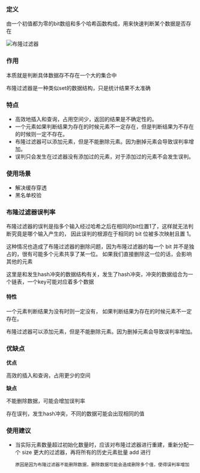 ### 定义

由一个初值都为零的bit数组和多个哈希函数构成，用来快速判断某个数据是否存在

![布隆过滤器](E:\思维导图\布隆过滤器.png)

### 作用

本质就是判断具体数据存不存在一个大的集合中

布隆过滤器是一种类似set的数据结构，只是统计结果不太准确

### 特点

- 高效地插入和查询，占用空间少，返回的结果是不确定性的。
- 一个元素如果判断结果为存在的时候元素不一定存在，但是判断结果为不存在的时候则一定不存在。
- 布隆过滤器可以添加元素，但是不能删除元素。因为删掉元素会导致误判率增加。
- 误判只会发生在过滤器没有添加过的元素，对于添加过的元素不会发生误判。

### 使用场景

- 解决缓存穿透
- 黑名单校验

### 布隆过滤器误判率

布隆过滤器的误判是指多个输入经过哈希之后在相同的bit位置1了，这样就无法判断究竟是哪个输入产生的，
因此误判的根源在于相同的 bit 位被多次映射且置 1。

这种情况也造成了布隆过滤器的删除问题，因为布隆过滤器的每一个 bit 并不是独占的，很有可能多个元素共享了某一位。
如果我们直接删除这一位的话，会影响其他的元素

这里是和发生hash冲突的数据结构有关，发生了hash冲突，冲突的数据组合为一个链表，一个key可能对应着多个数据

#### 特性

一个元素判断结果为没有时则一定没有，
如果判断结果为存在的时候元素不一定存在。

布隆过滤器可以添加元素，但是不能删除元素。因为删掉元素会导致误判率增加。

### 优缺点

**优点**

高效的插入和查询，占用更少的空间

**缺点**

不能删除数据，可能会增加误判率

存在误判，发生hash冲突，不同的数据可能会出现相同的值

### 使用建议

- 当实际元素数量超过初始化数量时，应该对布隆过滤器进行重建，重新分配一个 size 更大的过滤器，再将所有的历史元素批量 add 进行

  ```
  原因是因为布隆过滤器不能删除数据，删除数据可能会造成删除多个值，使得误判率增加
  ```

  

